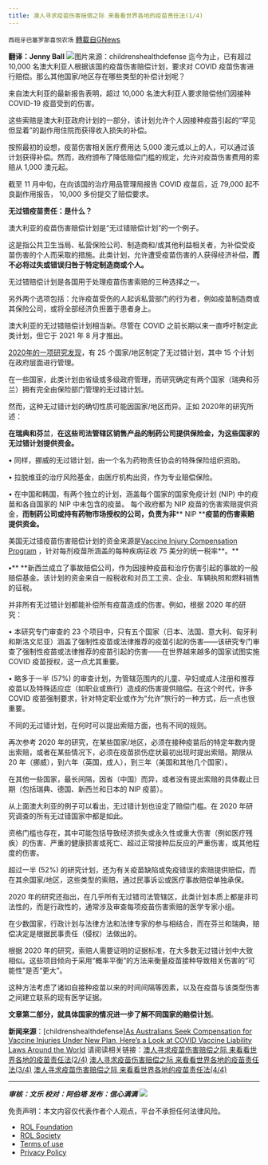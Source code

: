 ```yaml
---
title: 澳人寻求疫苗伤害赔偿之际 来看看世界各地的疫苗责任法(1/4)
---
```

`西班牙巴塞罗那喜悦农场` [轉載自GNews](https://gnews.org/zh-hans/1718949/)

**翻译：Jenny Ball**
![](https://assets.gnews.org/wp-content/uploads/2021/12/tempsnip29.png)图片来源：childrenshealthdefense
迄今为止，已有超过 10,000 名澳大利亚人根据该国的疫苗伤害赔偿计划，要求对 COVID 疫苗伤害进行赔偿。那么其他国家/地区存在哪些类型的补偿计划呢？

来自澳大利亚的最新报告表明，超过 10,000 名澳大利亚人要求赔偿他们因接种 COVID-19 疫苗受到的伤害。

这些索赔是澳大利亚政府计划的一部分，该计划允许个人因接种疫苗引起的“罕见但显着”的副作用住院而获得收入损失的补偿。

按照最初的设想，疫苗伤害相关医疗费用达 5,000 澳元或以上的人，可以通过该计划获得补偿。然而，政府颁布了降低赔偿门槛的规定，允许对疫苗伤害费用的索赔从 1,000 澳元起。

截至 11 月中旬，在向该国的治疗用品管理局报告 COVID 疫苗后，近 79,000 起不良副作用报告， 10,000 多份提交了赔偿要求。

**无过错疫苗责任：是什么？**

澳大利亚的疫苗伤害赔偿计划是“无过错赔偿计划”的一个例子。

这是指公共卫生当局、私营保险公司、制造商和/或其他利益相关者，为补偿受疫苗伤害的个人而采取的措施。此类计划，允许遭受疫苗伤害的人获得经济补偿，**而不必将过失或错误归咎于特定制造商或个人。**

无过错赔偿计划是各国用于处理疫苗伤害索赔的三种选择之一。

另外两个选项包括：允许疫苗受伤的人起诉私营部门的行为者，例如疫苗制造商或其保险公司，或将全部经济负担置于患者身上。

澳大利亚的无过错赔偿计划相当新。尽管在 COVID 之前长期以来一直呼吁制定此类计划，但它于 2021 年 8 月才推出。

[2020年的一项研究发现](https://journals.plos.org/plosone/article?id=10.1371/journal.pone.0233334)，有 25 个国家/地区制定了无过错计划，其中 15 个计划在政府层面进行管理。

在一些国家，此类计划由省级或多级政府管理，而研究确定有两个国家（瑞典和芬兰）拥有完全由保险部门管理的无过错计划。

然而，这种无过错计划的确切性质可能因国家/地区而异。正如 2020年的研究所述：

**在瑞典和芬兰**，**在这些司法管辖区销售产品的制药公司提供保险金，为这些国家的无过错计划提供资金。**

• 同样，挪威的无过错计划，由一个名为药物责任协会的特殊保险组织资助。

• 拉脱维亚的治疗风险基金，由医疗机构出资，作为专业赔偿保险。

• 在中国和韩国，有两个独立的计划，涵盖每个国家的国家免疫计划 (NIP) 中的疫苗和各自国家的 NIP 中未包含的疫苗。 每个政府都为 NIP 疫苗的伤害索赔提供资金，**而制药公司或持有药物市场授权的公司，负责为非**** NIP ****疫苗的伤害索赔提供资金。**

美国无过错疫苗伤害赔偿计划的资金来源是[Vaccine Injury Compensation Program](https://www.hrsa.gov/vaccine-compensation/about/index.html) ，针对每剂疫苗所涵盖的每种疾病征收 75 美分的统一税率**。**

**•**** **新西兰成立了事故赔偿公司，作为因接种疫苗和治疗伤害引起的事故的一般赔偿基金。该计划的资金来自一般税收和对员工工资、企业、车辆执照和燃料销售的征税。

并非所有无过错计划都能补偿所有疫苗造成的伤害。例如，根据 2020 年的研究：

• 本研究专门审查的 23 个项目中，只有五个国家（日本、法国、意大利、匈牙利和斯洛文尼亚）涵盖了强制性疫苗或法律推荐的疫苗引起的伤害——该研究专门审查了强制性疫苗或法律推荐的疫苗引起的伤害——在世界越来越多的国家试图实施 COVID 疫苗授权，这一点尤其重要。

• 略多于一半 (57%) 的审查计划，为管辖范围内的儿童、孕妇或成人注册和推荐疫苗以及特殊适应症（如职业或旅行）造成的伤害提供赔偿。在这个时代，许多 COVID 疫苗强制要求，针对特定职业或作为“允许”旅行的一种方式，后一点也很重要。

不同的无过错计划，在何时可以提出索赔方面，也有不同的规则。

再次参考 2020 年的研究，在某些国家/地区，必须在接种疫苗后的特定年数内提出索赔，或者在某些情况下，必须在疫苗损伤症状最初出现时提出索赔。期限从 20 年（挪威），到六年（英国，成人），到三年（美国和其他几个国家）。

在其他一些国家，最长间隔，因省（中国）而异，或者没有提出索赔的具体截止日期（包括瑞典、德国、新西兰和日本的 NIP 疫苗）。

从上面澳大利亚的例子可以看出，无过错计划也设定了赔偿门槛。在 2020 年研究调查的所有无过错国家中都是如此。

资格门槛也存在，其中可能包括导致经济损失或永久性或重大伤害（例如医疗残疾）的伤害、严重的健康损害或死亡、超过正常接种后反应的严重伤害，或其他程度的伤害。

超过一半 (52%) 的研究计划，还为有关疫苗缺陷或免疫错误的索赔提供赔偿，而在其余国家/地区，这些类型的索赔，通过民事诉讼或医疗事故赔偿单独承保。

2020 年的研究还指出，在几乎所有无过错司法管辖区，此类计划本质上都是非司法性的，而是行政性的，通常涉及审查每项疫苗伤害索赔的医学专家小组。

在少数国家，行政计划与法律方法和法律专家的参与相结合，而在芬兰和瑞典，赔偿决定是根据民事责任（侵权）法做出的。

根据 2020 年的研究，索赔人需要证明的证据标准，在大多数无过错计划中大致相似。这些项目倾向于采用“概率平衡”的方法来衡量疫苗接种导致相关伤害的“可能性”是否“更大”。

这种方法考虑了诸如自接种疫苗以来的时间间隔等因素，以及在疫苗与该类型伤害之间建立联系的现有医学证据。

**文章第二部分，就具体国家的情况进一步了解不同国家的赔偿计划**。

**新闻来源**：[childrenshealthdefense][As Australians Seek Compensation for Vaccine Injuries Under New Plan, Here’s a Look at COVID Vaccine Liability Laws Around the World](https://childrenshealthdefense.org/defender/australians-compensation-vaccine-injuries-covid-liability-laws/?utm_source=salsa&amp;eType=EmailBlastContent&amp;eId=8cf7f424-2864-4605-a376-bed243b320a3)
请阅读相关链接：[澳人寻求疫苗伤害赔偿之际 来看看世界各地的疫苗责任法(2/4)](https://gnews.org/zh-hans/1718971/)
[澳人寻求疫苗伤害赔偿之际 来看看世界各地的疫苗责任法(3/4)](https://gnews.org/zh-hans/1719035/)
[澳人寻求疫苗伤害赔偿之际 来看看世界各地的疫苗责任法(4/4)](https://gnews.org/zh-hans/1719051/)

* * *

***审核：文乐
校对：阿伯塔
发布：信心满满***
![](https://assets.gnews.org/wp-content/uploads/2021/12/GNEWS_CH.-1-3.jpeg)
 

免责声明：本文内容仅代表作者个人观点，平台不承担任何法律风险。

- [ROL Foundation](https://rolfoundation.org/)
- [ROL Society](https://rolsociety.org/)
- [Terms of use](https://gnews.org/terms-of-use-3/)
- [Privacy Policy](https://gnews.org/privacy-policy/)
